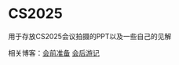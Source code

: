# CS2025
用于存放CS2025会议拍摄的PPT以及一些自己的见解

相关博客：[会前准备](https://coperlm.github.io/2025/05/12/%E7%AC%AC%E4%B9%9D%E5%B1%8A%E7%BD%91%E7%BB%9C%E7%A9%BA%E9%97%B4%E5%AE%89%E5%85%A8%E5%9B%BD%E9%99%85%E7%A0%94%E8%AE%A8%E4%BC%9A-%E4%BC%9A%E5%89%8D%E5%87%86%E5%A4%87/) [会后游记](https://coperlm.github.io/2025/05/17/CS2025%E5%8F%82%E4%BC%9A%E6%B8%B8%E8%AE%B0/)

